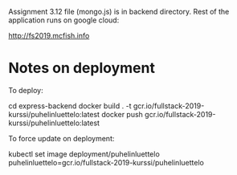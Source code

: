 Assignment 3.12 file (mongo.js) is in backend directory. Rest of the application runs on google cloud:

http://fs2019.mcfish.info

# Notes on deployment

To deploy:

cd express-backend
docker build . -t gcr.io/fullstack-2019-kurssi/puhelinluettelo:latest
docker push gcr.io/fullstack-2019-kurssi/puhelinluettelo:latest

To force update on deployment:

kubectl set image deployment/puhelinluettelo puhelinluettelo=gcr.io/fullstack-2019-kurssi/puhelinluettelo
